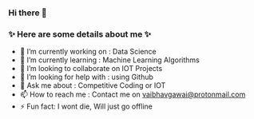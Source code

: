 ### Hi there 👋


<!--**vaibhav-gawai/vaibhav-gawai** is a ✨ _special_ ✨ repository because its `README.md` (this file) appears on your GitHub profile.
-->

### ✨ Here are some details about me ✨

- 🔭 I’m currently working on : Data Science
- 🌱 I’m currently learning : Machine Learning Algorithms
- 👯 I’m looking to collaborate on IOT Projects
- 🤔 I’m looking for help with : using Github
- 💬 Ask me about : Competitive Coding or IOT
- 📫 How to reach me : Contact me on vaibhavgawai@protonmail.com
- ⚡ Fun fact: I wont die, Will just go offline
<!-- - 😄 Pronouns: ...-->



<!--*[1]: mailto:gawaivaibhav2001@gmail.com-->
